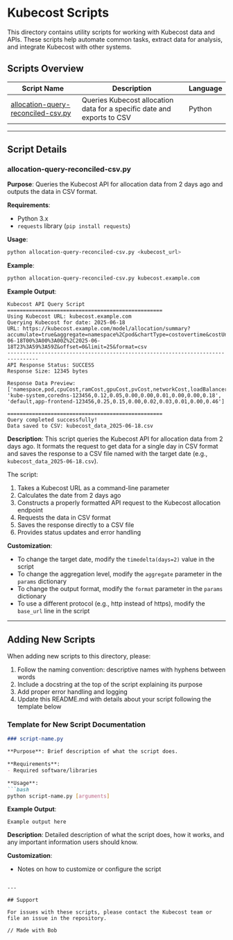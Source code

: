 # Kubecost Scripts

This directory contains utility scripts for working with Kubecost data and APIs. These scripts help automate common tasks, extract data for analysis, and integrate Kubecost with other systems.

## Scripts Overview

| Script Name | Description | Language |
|-------------|-------------|----------|
| [allocation-query-reconciled-csv.py](#allocation-query-reconciled-csvpy) | Queries Kubecost allocation data for a specific date and exports to CSV | Python |

---

## Script Details

### allocation-query-reconciled-csv.py

**Purpose**: Queries the Kubecost API for allocation data from 2 days ago and outputs the data in CSV format.

**Requirements**:
- Python 3.x
- `requests` library (`pip install requests`)

**Usage**:
```bash
python allocation-query-reconciled-csv.py <kubecost_url>
```

**Example**:
```bash
python allocation-query-reconciled-csv.py kubecost.example.com
```

**Example Output**:
```
Kubecost API Query Script
==================================================
Using Kubecost URL: kubecost.example.com
Querying Kubecost for date: 2025-06-18
URL: https://kubecost.example.com/model/allocation/summary?accumulate=true&aggregate=namespace%2Cpod&chartType=costovertime&costUnit=daily&external=false&filter=&idle=true&idleByNode=false&includeSharedCostBreakdown=false&shareCost=0&shareIdle=false&shareLabels=&shareNamespaces=&shareSplit=weighted&shareTenancyCosts=false&window=2025-06-18T00%3A00%3A00Z%2C2025-06-18T23%3A59%3A59Z&offset=0&limit=25&format=csv
--------------------------------------------------------------------------------
API Response Status: SUCCESS
Response Size: 12345 bytes

Response Data Preview:
['namespace,pod,cpuCost,ramCost,gpuCost,pvCost,networkCost,loadBalancerCost,externalCost,totalCost', 'kube-system,coredns-123456,0.12,0.05,0.00,0.00,0.01,0.00,0.00,0.18', 'default,app-frontend-123456,0.25,0.15,0.00,0.02,0.03,0.01,0.00,0.46']

==================================================
Query completed successfully!
Data saved to CSV: kubecost_data_2025-06-18.csv
```

**Description**:
This script queries the Kubecost API for allocation data from 2 days ago. It formats the request to get data for a single day in CSV format and saves the response to a CSV file named with the target date (e.g., `kubecost_data_2025-06-18.csv`).

The script:
1. Takes a Kubecost URL as a command-line parameter
2. Calculates the date from 2 days ago
3. Constructs a properly formatted API request to the Kubecost allocation endpoint
4. Requests the data in CSV format
5. Saves the response directly to a CSV file
6. Provides status updates and error handling

**Customization**:
- To change the target date, modify the `timedelta(days=2)` value in the script
- To change the aggregation level, modify the `aggregate` parameter in the `params` dictionary
- To change the output format, modify the `format` parameter in the `params` dictionary
- To use a different protocol (e.g., http instead of https), modify the `base_url` line in the script

---

## Adding New Scripts

When adding new scripts to this directory, please:

1. Follow the naming convention: descriptive names with hyphens between words
2. Include a docstring at the top of the script explaining its purpose
3. Add proper error handling and logging
4. Update this README.md with details about your script following the template below

### Template for New Script Documentation

```markdown
### script-name.py

**Purpose**: Brief description of what the script does.

**Requirements**:
- Required software/libraries

**Usage**:
```bash
python script-name.py [arguments]
```

**Example Output**:
```
Example output here
```

**Description**:
Detailed description of what the script does, how it works, and any important information users should know.

**Customization**:
- Notes on how to customize or configure the script
```

---

## Support

For issues with these scripts, please contact the Kubecost team or file an issue in the repository.

// Made with Bob
